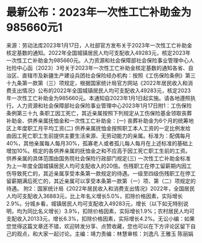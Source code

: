 # 最新公布：2023年一次性工亡补助金为985660元1

来源：劳动法库2023年1月17日，人社部官方发布关于2023年一次性工亡补助金核定基数的通知。2022年全国城镇居民人均可支配收入49283元，核定2023年一次性工亡补助金为985660元。人力资源和社会保障部社会保险事业管理中心人社险中心函〔2023〕3号关于2023年一次性工亡补助金核定基数的通知各省、自治区、直辖市及新疆生产建设兵团社会保险经办机构：按照《工伤保险条例》第三十九条第一款第（三）项规定，根据国家统计局官方网站《2022年居民收入和消费支出情况》公布的2022年全国城镇居民人均可支配收入49283元，核定2023年一次性工亡补助金为985660元。本通知自2023年1月1日起实施。请各地遵照执行。人力资源和社会保障部社会保险事业管理中心2023年1月17日附1：工伤保险条例第三十九 条职工因工死亡，其近亲属按照下列规定从工伤保险基金领取丧葬补助金、供养亲属抚恤金和一次性工亡补助金：(一) 丧葬补助金为6个月的统筹地区上年度职工月平均工资(二) 供养亲属抚恤金按照职工本人工资的一定比例发给由因工死亡职工生前提供主要生活来源、无劳动能力的亲属。标准为：配偶每月40%，其他亲属每人每月30%，孤寡老人或者孤儿每人每月在上述标准的基础上增加10%。核定的各供养亲属的抚恤金之和不应高于因工死亡职工生前的工资。供养亲属的具体范围由国务院社会保险行政部门规定(三) 一次性工亡补助金标准为上一年度全国城镇居民人均可支配收入的20倍。伤残职工在停工留薪期内因工伤导致死亡的，其近亲属享受本条第一款规定的待遇。一级至四级伤残职工在停工留薪期满后死亡的，其近亲属可以享受本条第一款第（一）项、第（二）项规定的待遇。 附2：国家统计局《2022年居民收入和消费支出情况》2022年，全国居民人均可支配收入36883元，比上年名义增长5.0%，扣除价格因素，实际增长2.9%。分城乡看，城镇居民人均可支配收入49283元，增长（以下如无特别说明，均为同比名义增长）3.9%，扣除价格因素，实际增长1.9%；农村居民人均可支配收入20133元，增长6.3%，扣除价格因素，实际增长4.2%。无讼小编：如果您觉得这篇文章还不错，欢迎转发分享、点赞收藏，您也可以在下方评论区留下自己的观点，和大家一起讨论。主编：靖力责编：林慧审核：刘逸凡 王雅玉 陈丽娟 

